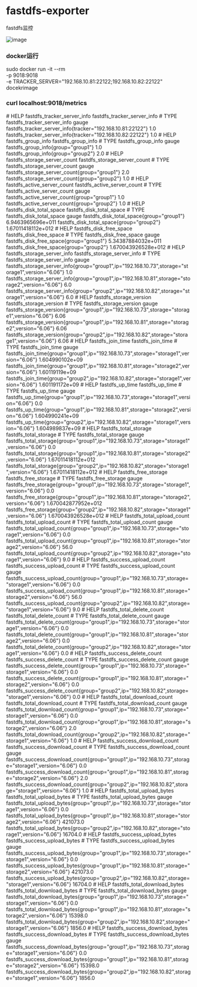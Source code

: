 # fastdfs-exporter
fastdfs监控

![image](https://github.com/whithen/fastdfs-exporter/FastDFSMonitor.jpg)

### docker运行

sudo docker run -it --rm \
-p 9018:9018 \
-e TRACKER_SERVER="192.168.10.81:22122;192.168.10.82:22122" \
docekrimage

### curl localhost:9018/metrics

\# HELP fastdfs_tracker_server_info fastdfs_tracker_server_info
\# TYPE fastdfs_tracker_server_info gauge
fastdfs_tracker_server_info{tracker="192.168.10.81:22122"} 1.0
fastdfs_tracker_server_info{tracker="192.168.10.82:22122"} 1.0
\# HELP fastdfs_group_info fastdfs_group_info
\# TYPE fastdfs_group_info gauge
fastdfs_group_info{group="group1"} 1.0
fastdfs_group_info{group="group2"} 2.0
\# HELP fastdfs_storage_server_count fastdfs_storage_server_count
\# TYPE fastdfs_storage_server_count gauge
fastdfs_storage_server_count{group="group1"} 2.0
fastdfs_storage_server_count{group="group2"} 1.0
\# HELP fastdfs_active_server_count fastdfs_active_server_count
\# TYPE fastdfs_active_server_count gauge
fastdfs_active_server_count{group="group1"} 1.0
fastdfs_active_server_count{group="group2"} 1.0
\# HELP fastdfs_disk_total_space fastdfs_disk_total_space
\# TYPE fastdfs_disk_total_space gauge
fastdfs_disk_total_space{group="group1"} 6.9463965696e+011
fastdfs_disk_total_space{group="group2"} 1.67011418112e+012
\# HELP fastdfs_disk_free_space fastdfs_disk_free_space
\# TYPE fastdfs_disk_free_space gauge
fastdfs_disk_free_space{group="group1"} 5.34387884032e+011
fastdfs_disk_free_space{group="group2"} 1.670043926528e+012
\# HELP fastdfs_storage_server_info fastdfs_storage_server_info
\# TYPE fastdfs_storage_server_info gauge
fastdfs_storage_server_info{group="group1",ip="192.168.10.73",storage="storage1",version="6.06"} 1.0
fastdfs_storage_server_info{group="group1",ip="192.168.10.81",storage="storage2",version="6.06"} 6.0
fastdfs_storage_server_info{group="group2",ip="192.168.10.82",storage="storage1",version="6.06"} 6.0
\# HELP fastdfs_storage_version fastdfs_storage_version
\# TYPE fastdfs_storage_version gauge
fastdfs_storage_version{group="group1",ip="192.168.10.73",storage="storage1",version="6.06"} 6.06
fastdfs_storage_version{group="group1",ip="192.168.10.81",storage="storage2",version="6.06"} 6.06
fastdfs_storage_version{group="group2",ip="192.168.10.82",storage="storage1",version="6.06"} 6.06
\# HELP fastdfs_join_time fastdfs_join_time
\# TYPE fastdfs_join_time gauge
fastdfs_join_time{group="group1",ip="192.168.10.73",storage="storage1",version="6.06"} 1.604990102e+09
fastdfs_join_time{group="group1",ip="192.168.10.81",storage="storage2",version="6.06"} 1.60119119e+09
fastdfs_join_time{group="group2",ip="192.168.10.82",storage="storage1",version="6.06"} 1.601191172e+09
\# HELP fastdfs_up_time fastdfs_up_time
\# TYPE fastdfs_up_time gauge
fastdfs_up_time{group="group1",ip="192.168.10.73",storage="storage1",version="6.06"} 0.0
fastdfs_up_time{group="group1",ip="192.168.10.81",storage="storage2",version="6.06"} 1.604990241e+09
fastdfs_up_time{group="group2",ip="192.168.10.82",storage="storage1",version="6.06"} 1.604989837e+09
\# HELP fastdfs_total_storage fastdfs_total_storage
\# TYPE fastdfs_total_storage gauge
fastdfs_total_storage{group="group1",ip="192.168.10.73",storage="storage1",version="6.06"} 0.0
fastdfs_total_storage{group="group1",ip="192.168.10.81",storage="storage2",version="6.06"} 1.67011418112e+012
fastdfs_total_storage{group="group2",ip="192.168.10.82",storage="storage1",version="6.06"} 1.67011418112e+012
\# HELP fastdfs_free_storage fastdfs_free_storage
\# TYPE fastdfs_free_storage gauge
fastdfs_free_storage{group="group1",ip="192.168.10.73",storage="storage1",version="6.06"} 0.0
fastdfs_free_storage{group="group1",ip="192.168.10.81",storage="storage2",version="6.06"} 1.670042877952e+012
fastdfs_free_storage{group="group2",ip="192.168.10.82",storage="storage1",version="6.06"} 1.670043926528e+012
\# HELP fastdfs_total_upload_count fastdfs_total_upload_count
\# TYPE fastdfs_total_upload_count gauge
fastdfs_total_upload_count{group="group1",ip="192.168.10.73",storage="storage1",version="6.06"} 0.0
fastdfs_total_upload_count{group="group1",ip="192.168.10.81",storage="storage2",version="6.06"} 56.0
fastdfs_total_upload_count{group="group2",ip="192.168.10.82",storage="storage1",version="6.06"} 9.0
\# HELP fastdfs_success_upload_count fastdfs_success_upload_count
\# TYPE fastdfs_success_upload_count gauge
fastdfs_success_upload_count{group="group1",ip="192.168.10.73",storage="storage1",version="6.06"} 0.0
fastdfs_success_upload_count{group="group1",ip="192.168.10.81",storage="storage2",version="6.06"} 56.0
fastdfs_success_upload_count{group="group2",ip="192.168.10.82",storage="storage1",version="6.06"} 9.0
\# HELP fastdfs_total_delete_count fastdfs_total_delete_count
\# TYPE fastdfs_total_delete_count gauge
fastdfs_total_delete_count{group="group1",ip="192.168.10.73",storage="storage1",version="6.06"} 0.0
fastdfs_total_delete_count{group="group1",ip="192.168.10.81",storage="storage2",version="6.06"} 0.0
fastdfs_total_delete_count{group="group2",ip="192.168.10.82",storage="storage1",version="6.06"} 0.0
\# HELP fastdfs_success_delete_count fastdfs_success_delete_count
\# TYPE fastdfs_success_delete_count gauge
fastdfs_success_delete_count{group="group1",ip="192.168.10.73",storage="storage1",version="6.06"} 0.0
fastdfs_success_delete_count{group="group1",ip="192.168.10.81",storage="storage2",version="6.06"} 0.0
fastdfs_success_delete_count{group="group2",ip="192.168.10.82",storage="storage1",version="6.06"} 0.0
\# HELP fastdfs_total_download_count fastdfs_total_download_count
\# TYPE fastdfs_total_download_count gauge
fastdfs_total_download_count{group="group1",ip="192.168.10.73",storage="storage1",version="6.06"} 0.0
fastdfs_total_download_count{group="group1",ip="192.168.10.81",storage="storage2",version="6.06"} 2.0
fastdfs_total_download_count{group="group2",ip="192.168.10.82",storage="storage1",version="6.06"} 1.0
\# HELP fastdfs_success_download_count fastdfs_success_download_count
\# TYPE fastdfs_success_download_count gauge
fastdfs_success_download_count{group="group1",ip="192.168.10.73",storage="storage1",version="6.06"} 0.0
fastdfs_success_download_count{group="group1",ip="192.168.10.81",storage="storage2",version="6.06"} 2.0
fastdfs_success_download_count{group="group2",ip="192.168.10.82",storage="storage1",version="6.06"} 1.0
\# HELP fastdfs_total_upload_bytes fastdfs_total_upload_bytes
\# TYPE fastdfs_total_upload_bytes gauge
fastdfs_total_upload_bytes{group="group1",ip="192.168.10.73",storage="storage1",version="6.06"} 0.0
fastdfs_total_upload_bytes{group="group1",ip="192.168.10.81",storage="storage2",version="6.06"} 421073.0
fastdfs_total_upload_bytes{group="group2",ip="192.168.10.82",storage="storage1",version="6.06"} 16704.0
\# HELP fastdfs_success_upload_bytes fastdfs_success_upload_bytes
\# TYPE fastdfs_success_upload_bytes gauge
fastdfs_success_upload_bytes{group="group1",ip="192.168.10.73",storage="storage1",version="6.06"} 0.0
fastdfs_success_upload_bytes{group="group1",ip="192.168.10.81",storage="storage2",version="6.06"} 421073.0
fastdfs_success_upload_bytes{group="group2",ip="192.168.10.82",storage="storage1",version="6.06"} 16704.0
\# HELP fastdfs_total_download_bytes fastdfs_total_download_bytes
\# TYPE fastdfs_total_download_bytes gauge
fastdfs_total_download_bytes{group="group1",ip="192.168.10.73",storage="storage1",version="6.06"} 0.0
fastdfs_total_download_bytes{group="group1",ip="192.168.10.81",storage="storage2",version="6.06"} 15398.0
fastdfs_total_download_bytes{group="group2",ip="192.168.10.82",storage="storage1",version="6.06"} 1856.0
\# HELP fastdfs_success_download_bytes fastdfs_success_download_bytes
\# TYPE fastdfs_success_download_bytes gauge
fastdfs_success_download_bytes{group="group1",ip="192.168.10.73",storage="storage1",version="6.06"} 0.0
fastdfs_success_download_bytes{group="group1",ip="192.168.10.81",storage="storage2",version="6.06"} 15398.0
fastdfs_success_download_bytes{group="group2",ip="192.168.10.82",storage="storage1",version="6.06"} 1856.0
